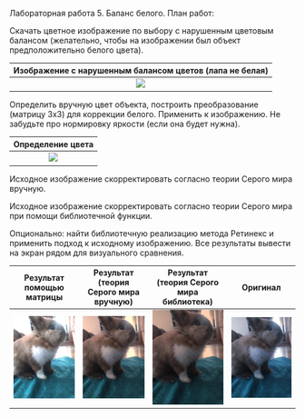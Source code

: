 Лабораторная работа 5. Баланс белого.
План работ:

Скачать цветное изображение по выбору с нарушенным цветовым балансом (желательно, чтобы на изображении был объект предположительно белого цвета).


Изображение с нарушенным балансом цветов (лапа не белая)                          |  
:--------------------------------------:|
 <img src="origReb.jpg**" width="700"/>|  
 

Определить вручную цвет объекта, построить преобразование (матрицу 3х3) для коррекции белого. Применить к изображению. Не забудьте про нормировку яркости (если она будет нужна).


Определение цвета                          |  
:--------------------------------------:|
 <img src="colorReb.jpg**" width="700"/>|  
 
 
Исходное изображение скорректировать согласно теории Серого мира вручную.


Исходное изображение скорректировать согласно теории Серого мира при помощи библиотечной функции.


Опционально: найти библиотечную реализацию метода Ретинекс и применить подход к исходному изображению.
Все результаты вывести на экран рядом для визуального сравнения.

Результат помощью матрицы | Результат (теория Серого мира вручную)    |  Результат (теория Серого мира библиотека)      | Оригинал
:----------------------------------------:|:---------------------------------------:|:--------------------------------------:|:--------------------------------------:|
 <img src="matrReb.jpg" width="700"/>    |  <img src="grayMethodReb.jpg" width="700"/>  |  <img src="grayLibReb.jpg" width="700"/> | <img src="origReb.jpg" width="700"/>  |
 
 
